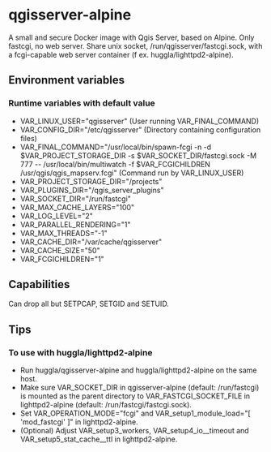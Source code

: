 # qgisserver-alpine
A small and secure Docker image with Qgis Server, based on Alpine. Only fastcgi, no web server. Share unix socket, /run/qgisserver/fastcgi.sock, with a fcgi-capable web server container (f ex. huggla/lighttpd2-alpine).

## Environment variables
### Runtime variables with default value
* VAR_LINUX_USER="qgisserver" (User running VAR_FINAL_COMMAND)
* VAR_CONFIG_DIR="/etc/qgisserver" (Directory containing configuration files)
* VAR_FINAL_COMMAND="/usr/local/bin/spawn-fcgi -n -d \$VAR_PROJECT_STORAGE_DIR -s \$VAR_SOCKET_DIR/fastcgi.sock -M 777 -- /usr/local/bin/multiwatch -f \$VAR_FCGICHILDREN /usr/qgis/qgis_mapserv.fcgi" (Command run by VAR_LINUX_USER)
* VAR_PROJECT_STORAGE_DIR="/projects"
* VAR_PLUGINS_DIR="/qgis_server_plugins"
* VAR_SOCKET_DIR="/run/fastcgi"
* VAR_MAX_CACHE_LAYERS="100"
* VAR_LOG_LEVEL="2"
* VAR_PARALLEL_RENDERING="1"
* VAR_MAX_THREADS="-1"
* VAR_CACHE_DIR="/var/cache/qgisserver"
* VAR_CACHE_SIZE="50"
* VAR_FCGICHILDREN="1"

## Capabilities
Can drop all but SETPCAP, SETGID and SETUID.

## Tips
### To use with huggla/lighttpd2-alpine
* Run huggla/qgisserver-alpine and huggla/lighttpd2-alpine on the same host.
* Make sure VAR_SOCKET_DIR in qgisserver-alpine (default: /run/fastcgi) is mounted as the parent directory to VAR_FASTCGI_SOCKET_FILE in lighttpd2-alpine (default: /run/fastcgi/fastcgi.sock).
* Set VAR_OPERATION_MODE="fcgi" and VAR_setup1_module_load="[ 'mod_fastcgi' ]" in lighttpd2-alpine.
* (Optional) Adjust VAR_setup3_workers, VAR_setup4_io__timeout and VAR_setup5_stat_cache__ttl in lighttpd2-alpine.
